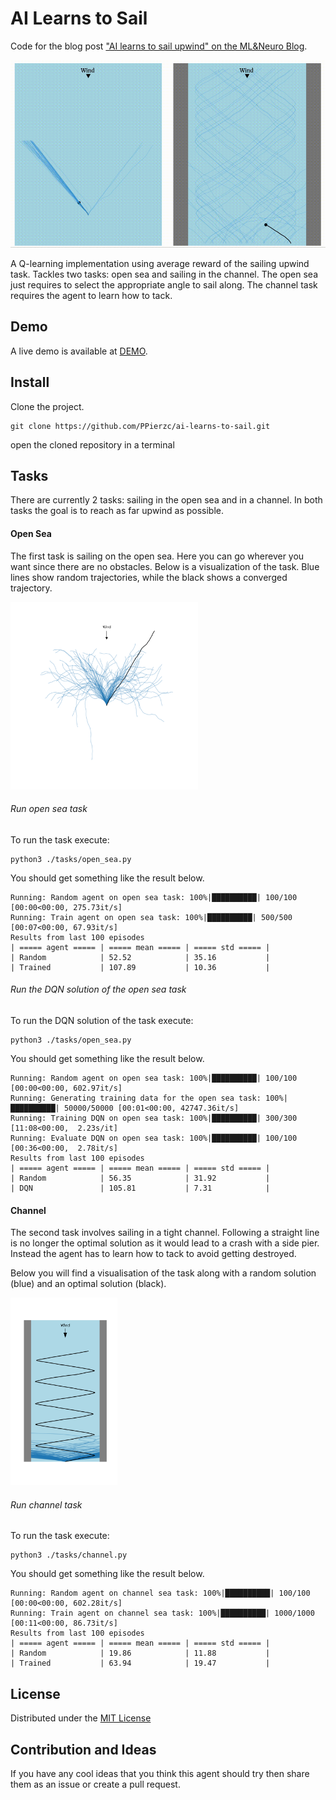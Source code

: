 # AI Learns to Sail
Code for the blog post ["AI learns to sail upwind" on the ML&Neuro Blog](https://ppierzc.github.io/ai-learns-to-sail-upwind).

<img alt="channel results" src="./imgs/sailing_two_tasks.gif" height="300px" />

A Q-learning implementation using average reward of the sailing upwind task.
Tackles two tasks: open sea and sailing in the channel.
The open sea just requires to select the appropriate angle to sail along.
The channel task requires the agent to learn how to tack.

## Demo
A live demo is available at [DEMO](https://ppierzc.github.io/ai-learns-to-sail-upwind/#open_sea_container).

## Install
Clone the project.

    git clone https://github.com/PPierzc/ai-learns-to-sail.git
    
open the cloned repository in a terminal

## Tasks
There are currently 2 tasks: sailing in the open sea and in a channel.
In both tasks the goal is to reach as far upwind as possible.

#### Open Sea
The first task is sailing on the open sea.
Here you can go wherever you want since there are no obstacles.
Below is a visualization of the task.
Blue lines show random trajectories, while the black shows a converged trajectory.

<img alt="open sea results" src="./imgs/open_sea.png" width="300px" />

###### Run open sea task
To run the task execute:

    python3 ./tasks/open_sea.py

You should get something like the result below.

    Running: Random agent on open sea task: 100%|██████████| 100/100 [00:00<00:00, 275.73it/s]
    Running: Train agent on open sea task: 100%|██████████| 500/500 [00:07<00:00, 67.93it/s]
    Results from last 100 episodes
    | ===== agent ===== | ===== mean ===== | ===== std ===== |
    | Random            | 52.52            | 35.16           |
    | Trained           | 107.89           | 10.36           |
    
###### Run the DQN solution of the open sea task 
To run the DQN solution of the task execute:

    python3 ./tasks/open_sea.py
    
You should get something like the result below.
    
    Running: Random agent on open sea task: 100%|██████████| 100/100 [00:00<00:00, 602.97it/s]
    Running: Generating training data for the open sea task: 100%|██████████| 50000/50000 [00:01<00:00, 42747.36it/s]
    Running: Training DQN on open sea task: 100%|██████████| 300/300 [11:08<00:00,  2.23s/it]
    Running: Evaluate DQN on open sea task: 100%|██████████| 100/100 [00:36<00:00,  2.78it/s]
    Results from last 100 episodes
    | ===== agent ===== | ===== mean ===== | ===== std ===== |
    | Random            | 56.35            | 31.92           |
    | DQN               | 105.81           | 7.31            |
    
#### Channel
The second task involves sailing in a tight channel.
Following a straight line is no longer the optimal solution as it would lead to a crash with a side pier.
Instead the agent has to learn how to tack to avoid getting destroyed.

Below you will find a visualisation of the task along with a random solution (blue) and an optimal solution (black).

<img alt="channel results" src="./imgs/channel.png" height="300px" />

###### Run channel task
To run the task execute:

    python3 ./tasks/channel.py

You should get something like the result below.

    Running: Random agent on channel sea task: 100%|██████████| 100/100 [00:00<00:00, 602.28it/s]
    Running: Train agent on channel sea task: 100%|██████████| 1000/1000 [00:11<00:00, 86.73it/s]
    Results from last 100 episodes
    | ===== agent ===== | ===== mean ===== | ===== std ===== |
    | Random            | 19.86            | 11.88           |
    | Trained           | 63.94            | 19.47           |
    
## License
Distributed under the [MIT License](/LICENSE)

## Contribution and Ideas
If you have any cool ideas that you think this agent should try then share them as an issue or create a pull request.